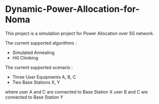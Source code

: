 # Dynamic-Power-Allocation-for-Noma
This project is a simulation project for Power Allocation over 5G network.

The current supported algorithms :
- Simulated Annealing
- Hill Climbing

The current supported scenario : 
- Three User Equipments A, B, C
- Two Base Stations X, Y

where
user A and C are connected to Base Station X
user B and C are connected to Base Station Y
